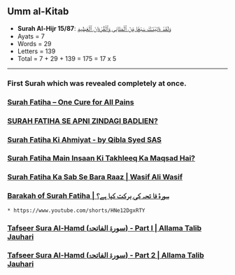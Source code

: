 ## Umm al-Kitab
* __Surah Al-Hijr 15/87__: [وَلَقَدْ ءَاتَيْنَـٰكَ سَبْعًۭا مِّنَ ٱلْمَثَانِى وَٱلْقُرْءَانَ ٱلْعَظِيمَ](https://quran.com/15/87)
* Ayats = 7
* Words = 29
* Letters = 139
* Total = 7 + 29 + 139 = 175 = 17 x 5

***

### First Surah which was revealed completely at once.
### [Surah Fatiha – One Cure for All Pains](https://www.youtube.com/watch?v=yZ7MWDeB6hY)
### [SURAH FATIHA SE APNI ZINDAGI BADLIEN?](https://www.youtube.com/watch?v=PVnOOxDc1Yc)
### [Surah Fatiha Ki Ahmiyat - by Qibla Syed SAS](https://www.youtube.com/watch?v=gSA_RKnzf1A)
### [Surah Fatiha Main Insaan Ki Takhleeq Ka Maqsad Hai?](https://www.youtube.com/watch?v=hyTSleVTIgg)
### [Surah Fatiha Ka Sab Se Bara Raaz | Wasif Ali Wasif](https://www.youtube.com/watch?v=hXCHvBcF3d4)
### [Barakah of Surah Fatiha | سورۂ فا تحہ کی برکت کیا ہے؟](https://www.youtube.com/watch?v=EX3HNc5kGnU)
    * https://www.youtube.com/shorts/HNe12DgxRTY
### [Tafseer Sura Al-Hamd (سورۃ الفاتحۃ) - Part I | Allama Talib Jauhari](https://www.youtube.com/watch?v=r8yy9dspaAk)
### [Tafseer Sura Al-Hamd (سورۃ الفاتحۃ) - Part 2 | Allama Talib Jauhari](https://www.youtube.com/watch?v=s_Mz1ANEuKM)
